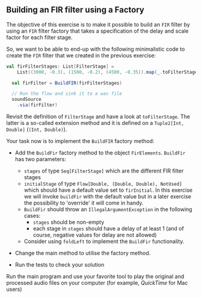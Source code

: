## Building an FIR filter using a Factory

The objective of this exercise is to make it possible to build an `FIR` filter
by using an `FIR` filter factory that takes a specification of the delay and
scale factor for each filter stage.

So, we want to be able to end-up with the following minimalistic code to create
the `FIR` filter that we created in the previous exercise:

```scala
val firFilterStages: List[FilterStage] =
    List((3000, -0.3), (1500, -0.2), (4500, -0.35)).map(_.toFilterStage)

  val firFilter = BuildFIR(firFilterStages)

  // Run the flow and sink it to a wav file
  soundSource
    .via(firFilter)
```

Revisit the definition of `FilterStage` and have a look at `toFilterStage`. The latter is
a so-called extension method and it is defined on a `Tuple2[Int, Double]` (`(Int, Double)`).

Your task now is to implement the `BuildFIR` factory method:

- Add the `BuildFir` factory method to the object `FirElements`. `BuildFir` has two parameters:
  - `stages` of type `Seq[FilterStage]` which are the different FIR filter stages
  - `initialStage` of type `Flow[Double, (Double, Double), NotUsed]` which should have a
    default value set to `firInitial`. In this exercise we will invoke `buildFir` with the
    default value but in a later exercise the possibility to 'override' it will come in handy.
  - `BuildFir` should throw an `IllegalArgumentException` in the following cases:
    - `stages` should be non-empty
    - each stage in `stages` should have a delay of at least 1 (and of course, negative values
      for delay are not allowed)
  - Consider using `foldLeft` to implement the `BuildFir` functionality.
- Change the main method to utilise the factory method.

- Run the tests to check your solution

Run the main program and use your favorite tool to play the original and processed audio files on
your computer (for example, _QuickTime_ for Mac users)